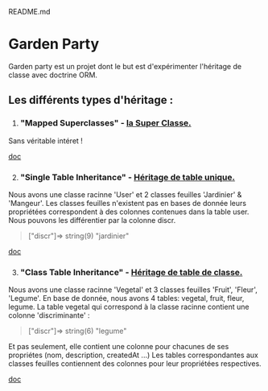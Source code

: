 README.md

# Garden Party
Garden party est un projet dont le but est d'expérimenter l'héritage de classe avec doctrine ORM.

## Les différents types d'héritage :
1. ### "Mapped Superclasses" - [la Super Classe.](https://github.com/VirginieGodfrin/Garden-party/blob/master/src/Model/MappedSuperclassBase.php)

Sans véritable intéret !

[doc](https://www.doctrine-project.org/projects/doctrine-orm/en/2.6/reference/inheritance-mapping.html#mapped-superclasses)

2. ### "Single Table Inheritance" - [Héritage de table unique.](https://github.com/VirginieGodfrin/Garden-party/commit/96be21f8cec3c699b1a4715aa4df39494565e533)

Nous avons une classe racinne 'User' et 2 classes feuilles 'Jardinier' & 'Mangeur'. Les classes feuilles n'existent pas en bases de donnée leurs propriétées correspondent à des colonnes contenues dans la table user. Nous pouvons les différentier par la colonne discr.
>["discr"]=>
    string(9) "jardinier"

[doc](https://www.doctrine-project.org/projects/doctrine-orm/en/2.6/reference/inheritance-mapping.html#single-table-inheritance)

3. ### "Class Table Inheritance" - [Héritage de table de classe.](https://github.com/VirginieGodfrin/Garden-party/commit/c0e2faec9a6f5bec0483ddcc15351b3254ee03c7)

Nous avons une classe racinne 'Vegetal' et 3 classes feuilles 'Fruit', 'Fleur', 'Legume'.
En base de donnée, nous avons 4 tables: vegetal, fruit, fleur, legume.
La table vegetal qui correspond à la classe racinne contient une colonne 'discriminante' :
>["discr"]=>
       string(6) "legume"

Et pas seulement, elle contient une colonne pour chacunes de ses propriétes (nom, description, createdAt ...)
Les tables correspondantes aux classes feuilles contiennent des colonnes pour leur propriétées respectives.

[doc](https://www.doctrine-project.org/projects/doctrine-orm/en/2.6/reference/inheritance-mapping.html#class-table-inheritance)
